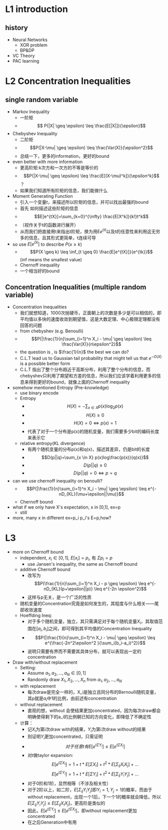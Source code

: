 # L1 introduction
## history
- Neural Networks
  - XOR problem
  - BP&DP
- VC Theory
- PAC learning

# L2 Concentration Inequalities
## single random variable
- Markov Inequality
  - 一阶矩
  - $$ P(|X| \geq \epsilon) \leq \frac{E[|X|]}{\epsilon}$$
- Chebyshev Inequality
  - 二阶矩  
  - $$P(|X-\mu| \geq \epsilon) \leq \frac{Var(X)}{\epsilon^2}$$
  - 总结一下，更多的information，更好的bound
- even better with more information
  - 更高阶矩:k次方和一次方的不等是等价的
  - $$P(|X-\mu| \geq \epsilon) \leq \frac{E[(X-\mu)^k]}{\epsilon^k}$$？
  - 如果我们知道所有阶矩的信息，我们能做什么
- Moment Generating Function
  - 引入一个变量t，来描述所以阶矩的信息，并可以找出最强的bound
  - 首先 如何描述这些阶矩的信息
  - $$E[e^{tX}]=\sum_{k=0}^{\infty} \frac{E[X^k]}{k!}t^k$$
  - （视作关于t的函数进行展开）
  - 从而我们把直接用t来指出t阶矩，换为用E$e^{tX}$以及t的任意性来利用这无穷多的信息，且其形式更简单，t连续可导
- so use $E[e^{tX}]$ to describe $P(x \geq k )$
  - $$P(X \geq k) \leq \inf_{t \geq 0} \frac{E[e^{tX}]}{e^{tk}}$$ (inf means the smallest value)
  - Chernoff inequality
  - 一个相当好的bound
## Concentration Inequalities (multiple random variable)
- Concentration Inequalities
  - 我们就想知道，1000次抛硬币，正面朝上的次数是多少是可以相信的，即平均值以多快的速度收敛到期望值，这是大数定理、中心极限定理都没有回答的问题
  - from chebyshev (e.g. Benoulli)
  - $$P(|\frac{1}{n}\sum_{i=1}^n X_i - \mu| \geq \epsilon) \leq \frac{Var(X)}{n\epsilon^2}$$
  - the question is , is $\frac{1}{n}$ the best we can do?
  - C.L.T lead us to Gaussian tail probability that might tell us that $e^{-O(X)}$ is a possible better form
  - C.L.T 指出了整个分布趋近于高斯分布，利用了整个分布的信息，而chebyshev只利用了期望和方差的信息，所以我们应该学着利用更多的信息来得到更好的bound，就像上面的Chernoff inequality
- somehow mentioned Entropy (Pre-knowledge)
  - use binary encode
  - Entropy
    - $$H(X)=-\sum_{x \in X} p(x) \log_{2}{p(x)}$$
    - $$H(X) \geq 0$$
    - $$H(X)=0 \iff p(x)=1$$
    - 代表了对于一个分布是p(x)的随机变量，我们需要多少bit的编码长度来表示它
  - relative entropy(KL divergence)
    - 有两个随机变量的分布p(x)和q(x)，描述其差异，仍是bit的长度
    - $$D(p||q)=\sum_{x \in X} p(x)log\frac{p(x)}{q(x)}$$
    - $$D(p||q) \geq 0$$
    - $$D(p||q)=0 \iff p=q$$
- can we use chernoff inequality on benoulli?
  - $$P(|\frac{1}{n}\sum_{i=1}^n X_i - \mu| \geq \epsilon) \leq e^{-nD_{KL}(\mu+\epsilon||\mu)}$$
  - Chernoff bound
- what if we only have X's expectation, x in [0,1], ex=p
  - still
- more, many x in different ex=p_i p_i's E=p,how?

# L3
- more on Chernoff bound
  - independent, $x_i \in [0,1]$, $E[x_i]=p_i$, 有 $\Sigma p_i=p$
    - use Jansen's inequality, the same as Chernoff bound
  - additive Chernoff bound
    - 改写为 $$P(\frac{1}{n}\sum_{i=1}^n X_i - p \geq \epsilon) \leq e^{-nD_{KL}(p+\epsilon||p)} \leq e^{-2n \epsilon^2}$$
    - 这样与p无关，是一个广泛的性质
  - 随机变量的Concentration究竟是如何发生的，其程度与什么相关——尾部收敛速度
  - Hoeffding Ineq:
    - 对于多个随机变量，独立，其只需满足对于每个随机变量$X_i$，其取值范围在$[a_i,b_i]$之间，即可得到其平均值的Concentration Inequality
    - $$P(|\frac{1}{n}\sum_{i=1}^n X_i - \mu| \geq \epsilon) \leq e^{\frac{-2n^2\epsilon^2 }{\sum_i(b_i-a_i)^2}}$$
    - 说明只需要有界而不需要其具体分布，就可以表现出一定的concentration
- Draw with/without replacement
  - Setting:
    - Assume $a_1,a_2,...,a_N \in [0,1]$
    - Randomly draw $X_1,X_2,...,X_n$ from $a_1,a_2,...,a_N$
  - with replacement  
    - 每次draw是完全一样的，X_i是独立且同分布的Bernoulli随机变量，其p就是$a_i$中1的比例，由前述有concentration
  - without replacement
    - 直观的想，without 会使结果更加concentrated，因为每次draw都会明确使得剩下的a_i的比例朝已知的方向变化，即降低了不确定性
  - 计算：
    - 记$X_i$为第i次draw with的结果，$Y_i$为第i次draw without的结果
    - 则证明$Y_i$更加concentrated，只需证明 
    - $$对于任意t有E[e^{t\Sigma Y_i}] \leq E[e^{t\Sigma X_i}] $$ 
    - 对$t$做taylor expansion:
      $$ E[e^{t\Sigma X_i}] = 1+t*E[\Sigma X_i]+t^2*E[\Sigma_{ij} X_iX_j]+...$$
      $$ E[e^{t\Sigma Y_i}] = 1+t*E[\Sigma Y_i]+t^2*E[\Sigma_{ij} Y_iY_j]+...$$
    - 对于0阶和1阶，显然相等（不涉及相关性）
    - 对于2阶以上，如二阶，$E[\Sigma_{ij} Y_iY_j]$即$Y_i=1,Y_j=1$的概率，而由于without replacement，出现一个1后，下一个1的概率就会降低，所以$E[\Sigma_{ij} Y_iY_j] \leq E[\Sigma_{ij} X_iX_j]$，更高阶是类似的
    - 因此，$E[e^{t\Sigma Y_i}] \leq E[e^{t\Sigma X_i}]$，即without replacement更加concentrated
    - 在之后Generation中有用
